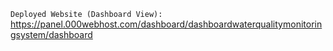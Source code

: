 `Deployed Website (Dashboard View):` https://panel.000webhost.com/dashboard/dashboardwaterqualitymonitoringsystem/dashboard
